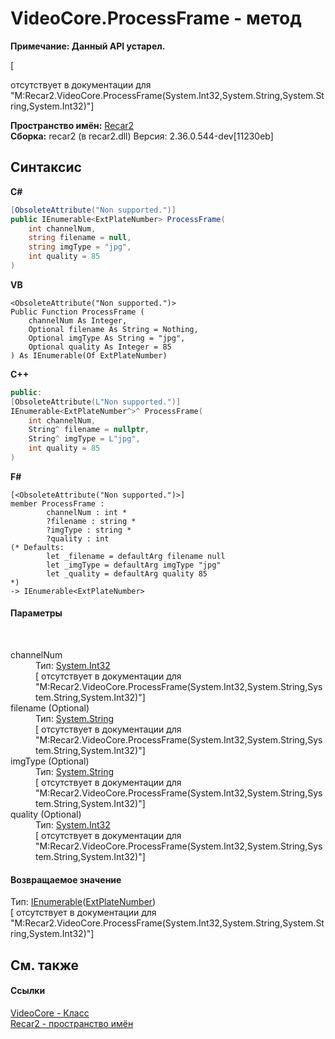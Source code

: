 # VideoCore.ProcessFrame - метод
 

**Примечание: Данный API устарел.**

\[<summary> отсутствует в документации для "M:Recar2.VideoCore.ProcessFrame(System.Int32,System.String,System.String,System.Int32)"\]

**Пространство имён:**&nbsp;<a href="0dd0c505-07fc-c3e8-128c-d1a0701f2a29">Recar2</a><br />**Сборка:**&nbsp;recar2 (в recar2.dll) Версия: 2.36.0.544-dev[11230eb]

## Синтаксис

**C#**<br />
``` C#
[ObsoleteAttribute("Non supported.")]
public IEnumerable<ExtPlateNumber> ProcessFrame(
	int channelNum,
	string filename = null,
	string imgType = "jpg",
	int quality = 85
)
```

**VB**<br />
``` VB
<ObsoleteAttribute("Non supported.")>
Public Function ProcessFrame ( 
	channelNum As Integer,
	Optional filename As String = Nothing,
	Optional imgType As String = "jpg",
	Optional quality As Integer = 85
) As IEnumerable(Of ExtPlateNumber)
```

**C++**<br />
``` C++
public:
[ObsoleteAttribute(L"Non supported.")]
IEnumerable<ExtPlateNumber^>^ ProcessFrame(
	int channelNum, 
	String^ filename = nullptr, 
	String^ imgType = L"jpg", 
	int quality = 85
)
```

**F#**<br />
``` F#
[<ObsoleteAttribute("Non supported.")>]
member ProcessFrame : 
        channelNum : int * 
        ?filename : string * 
        ?imgType : string * 
        ?quality : int 
(* Defaults:
        let _filename = defaultArg filename null
        let _imgType = defaultArg imgType "jpg"
        let _quality = defaultArg quality 85
*)
-> IEnumerable<ExtPlateNumber> 

```


#### Параметры
&nbsp;<dl><dt>channelNum</dt><dd>Тип:&nbsp;<a href="http://msdn2.microsoft.com/ru-ru/library/td2s409d" target="_blank">System.Int32</a><br />\[<param name="channelNum"/> отсутствует в документации для "M:Recar2.VideoCore.ProcessFrame(System.Int32,System.String,System.String,System.Int32)"\]</dd><dt>filename (Optional)</dt><dd>Тип:&nbsp;<a href="http://msdn2.microsoft.com/ru-ru/library/s1wwdcbf" target="_blank">System.String</a><br />\[<param name="filename"/> отсутствует в документации для "M:Recar2.VideoCore.ProcessFrame(System.Int32,System.String,System.String,System.Int32)"\]</dd><dt>imgType (Optional)</dt><dd>Тип:&nbsp;<a href="http://msdn2.microsoft.com/ru-ru/library/s1wwdcbf" target="_blank">System.String</a><br />\[<param name="imgType"/> отсутствует в документации для "M:Recar2.VideoCore.ProcessFrame(System.Int32,System.String,System.String,System.Int32)"\]</dd><dt>quality (Optional)</dt><dd>Тип:&nbsp;<a href="http://msdn2.microsoft.com/ru-ru/library/td2s409d" target="_blank">System.Int32</a><br />\[<param name="quality"/> отсутствует в документации для "M:Recar2.VideoCore.ProcessFrame(System.Int32,System.String,System.String,System.Int32)"\]</dd></dl>

#### Возвращаемое значение
Тип:&nbsp;<a href="http://msdn2.microsoft.com/ru-ru/library/9eekhta0" target="_blank">IEnumerable</a>(<a href="03e48409-642b-b9f9-7b66-d18a4ed134f1">ExtPlateNumber</a>)<br />\[<returns> отсутствует в документации для "M:Recar2.VideoCore.ProcessFrame(System.Int32,System.String,System.String,System.Int32)"\]

## См. также


#### Ссылки
<a href="cb693d57-5030-3855-e4bc-6cd1f1721585">VideoCore - Класс</a><br /><a href="0dd0c505-07fc-c3e8-128c-d1a0701f2a29">Recar2 - пространство имён</a><br />